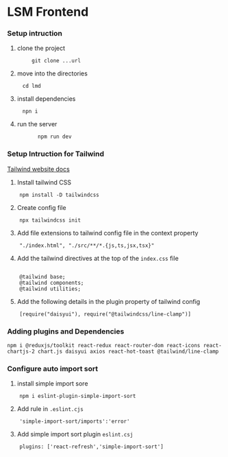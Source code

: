 # LSM Frontend

### Setup intruction 

1. clone the project 

``` 
        git clone ...url

```
2. move into the directories

```   
     cd lmd

```
3.  install dependencies
``` 
     npn i 
```
4. run the server
```
          npm run dev
```

### Setup Intruction for Tailwind

[Tailwind website docs](https://tailwindcss.com/docs/installation)

1. Install tailwind CSS

```
    npm install -D tailwindcss
```
2. Create config file 

```
    npx tailwindcss init
```
3. Add file extensions to tailwind config file in the context property

```
    "./index.html", "./src/**/*.{js,ts,jsx,tsx}"
```
4. Add the tailwind directives at the top of the `index.css` file

```
    
    @tailwind base;
    @tailwind components;
    @tailwind utilities;
```
5. Add the following details in the plugin property of tailwind config
```
    [require("daisyui"), require("@tailwindcss/line-clamp")]
```

###  Adding plugins and Dependencies 
```
npm i @reduxjs/toolkit react-redux react-router-dom react-icons react-chartjs-2 chart.js daisyui axios react-hot-toast @tailwind/line-clamp
```

### Configure auto import sort 
1. install simple import sore
```
    npm i eslint-plugin-simple-import-sort
```
2. Add rule in `.eslint.cjs`
```
    'simple-import-sort/imports':'error'
```
3. Add simple import sort plugin `eslint.csj`
```
    plugins: ['react-refresh','simple-import-sort']
```
